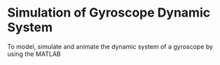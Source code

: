 # Simulation of Gyroscope Dynamic System
To model, simulate and animate the dynamic system of a gyroscope by using the MATLAB
